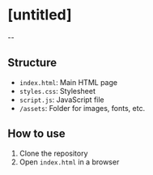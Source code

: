 # [untitled]

--

## Structure
- `index.html`: Main HTML page
- `styles.css`: Stylesheet
- `script.js`: JavaScript file
- `/assets`: Folder for images, fonts, etc.

## How to use
1. Clone the repository
2. Open `index.html` in a browser
